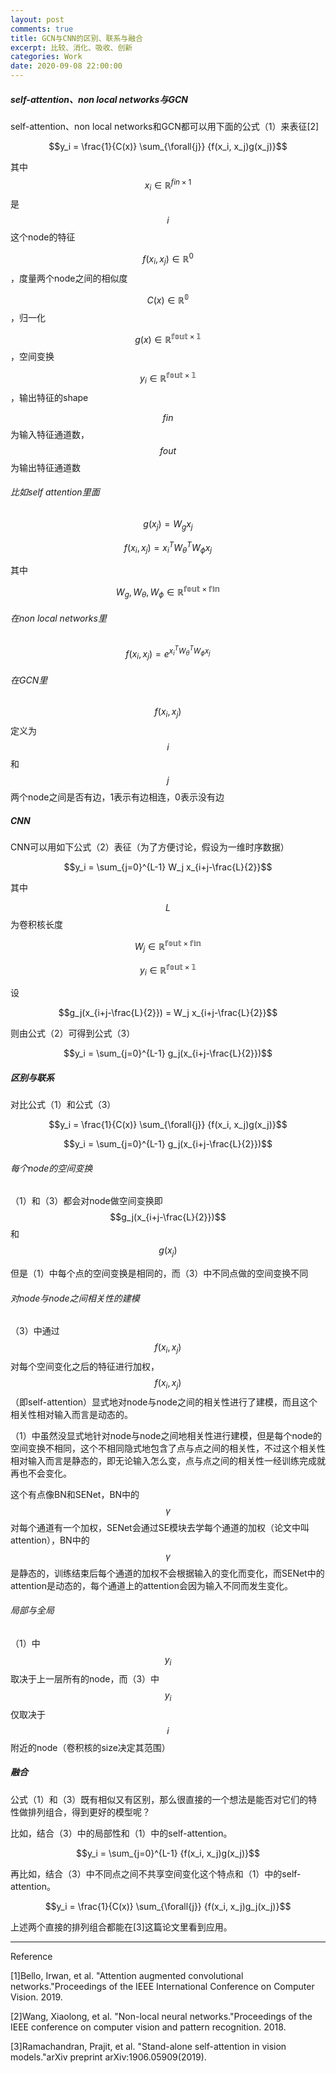 ```yaml
---
layout: post
comments: true
title: GCN与CNN的区别、联系与融合
excerpt: 比较、消化、吸收、创新
categories: Work
date: 2020-09-08 22:00:00
---
```


##### self-attention、non local networks与GCN
self-attention、non local networks和GCN都可以用下面的公式（1）来表征[2]

$$y_i = \frac{1}{C(x)} \sum_{\forall{j}} {f(x_i, x_j)g(x_j)}$$

其中$$x_i \in \mathbb{R}^{fin \times 1}$$是$$i$$这个node的特征

$$f(x_i, x_j) \in \mathbb{R}^0$$，度量两个node之间的相似度

$$C(x) \in \mathbb{R^{0}}$$，归一化

$$g(x) \in \mathbb{R^{fout \times 1}}$$，空间变换

$$y_i \in \mathbb{R^{fout \times 1}}$$，输出特征的shape

$$fin$$为输入特征通道数，$$fout$$为输出特征通道数


###### 比如self attention里面

$$g(x_j) = W_g x_j$$

$$f(x_i,x_j) = x_{i}^T W_\theta^T W_\phi x_j$$

其中

$$W_g, W_\theta, W_\phi \in \mathbb{R^{fout \times fin}}$$

###### 在non local networks里

$$f(x_i,x_j) = e^{x_{i}^T W_\theta^T W_\phi x_j}$$

###### 在GCN里

$$f(x_i,x_j)$$定义为$$i$$和$$j$$两个node之间是否有边，1表示有边相连，0表示没有边

##### CNN

CNN可以用如下公式（2）表征（为了方便讨论，假设为一维时序数据）

$$y_i = \sum_{j=0}^{L-1} W_j x_{i+j-\frac{L}{2}}$$

其中

$$L$$为卷积核长度

$$W_j \in \mathbb{R^{fout \times fin}}$$

$$y_i \in \mathbb{R^{fout \times 1}}$$

设

$$g_j(x_{i+j-\frac{L}{2}}) = W_j x_{i+j-\frac{L}{2}}$$

则由公式（2）可得到公式（3）

$$y_i = \sum_{j=0}^{L-1} g_j(x_{i+j-\frac{L}{2}})$$

##### 区别与联系

对比公式（1）和公式（3）

$$y_i = \frac{1}{C(x)} \sum_{\forall{j}} {f(x_i, x_j)g(x_j)}$$

$$y_i = \sum_{j=0}^{L-1} g_j(x_{i+j-\frac{L}{2}})$$

###### 每个node的空间变换

（1）和（3）都会对node做空间变换即$$g_j(x_{i+j-\frac{L}{2}})$$和$$g(x_j)$$

但是（1）中每个点的空间变换是相同的，而（3）中不同点做的空间变换不同

###### 对node与node之间相关性的建模

（3）中通过$$f(x_i, x_j)$$对每个空间变化之后的特征进行加权，$$f(x_i, x_j)$$（即self-attention）显式地对node与node之间的相关性进行了建模，而且这个相关性相对输入而言是动态的。

（1）中虽然没显式地针对node与node之间地相关性进行建模，但是每个node的空间变换不相同，这个不相同隐式地包含了点与点之间的相关性，不过这个相关性相对输入而言是静态的，即无论输入怎么变，点与点之间的相关性一经训练完成就再也不会变化。

这个有点像BN和SENet，BN中的$$\gamma$$对每个通道有一个加权，SENet会通过SE模块去学每个通道的加权（论文中叫attention），BN中的$$\gamma$$是静态的，训练结束后每个通道的加权不会根据输入的变化而变化，而SENet中的attention是动态的，每个通道上的attention会因为输入不同而发生变化。

###### 局部与全局

（1）中$$y_i$$取决于上一层所有的node，而（3）中$$y_i$$仅取决于$$i$$附近的node（卷积核的size决定其范围）


##### 融合

公式（1）和（3）既有相似又有区别，那么很直接的一个想法是能否对它们的特性做排列组合，得到更好的模型呢？

比如，结合（3）中的局部性和（1）中的self-attention。

$$y_i = \sum_{j=0}^{L-1} {f(x_i, x_j)g(x_j)}$$

再比如，结合（3）中不同点之间不共享空间变化这个特点和（1）中的self-attention。

$$y_i = \frac{1}{C(x)} \sum_{\forall{j}} {f(x_i, x_j)g_j(x_j)}$$

上述两个直接的排列组合都能在[3]这篇论文里看到应用。

---
Reference

[1]Bello, Irwan, et al. "Attention augmented convolutional networks."Proceedings of the IEEE International Conference on Computer Vision. 2019.

[2]Wang, Xiaolong, et al. "Non-local neural networks."Proceedings of the IEEE conference on computer vision and pattern recognition. 2018.

[3]Ramachandran, Prajit, et al. "Stand-alone self-attention in vision models."arXiv preprint arXiv:1906.05909(2019).
